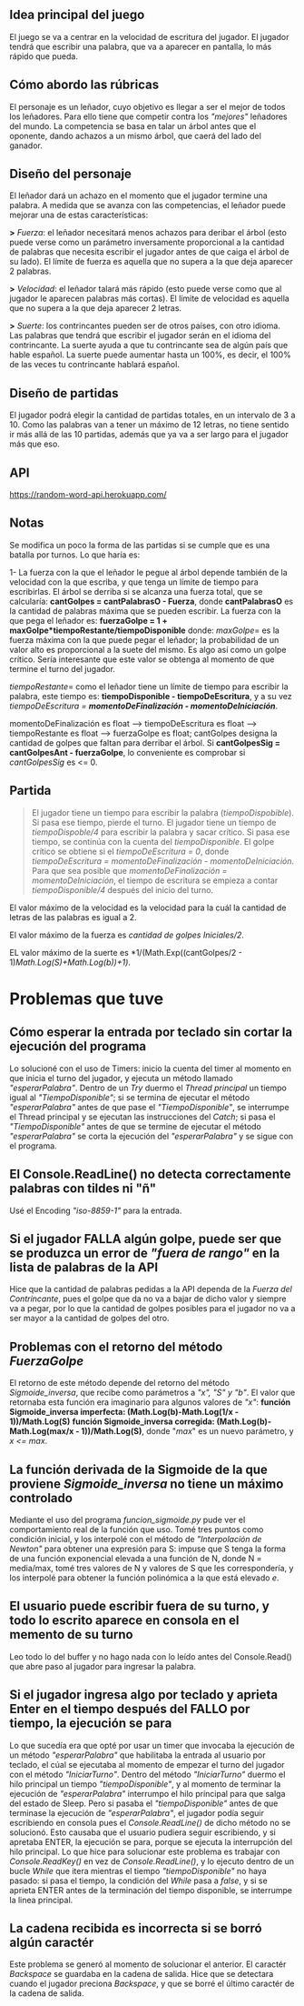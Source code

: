 ## Idea principal del juego

El juego se va a centrar en la velocidad de escritura del jugador. 
El jugador tendrá que escribir una palabra, que va a aparecer en pantalla, lo más rápido que pueda.


## Cómo abordo las rúbricas

El personaje es un leñador, cuyo objetivo es llegar a ser el mejor de todos los leñadores. Para ello tiene que competir contra los _"mejores"_ leñadores del mundo.
La competencia se basa en talar un árbol antes que el oponente, dando achazos a un mismo árbol, que caerá del lado del ganador.


## Diseño del personaje

El leñador dará un achazo en el momento que el jugador termine una palabra.
A medida que se avanza con las competencias, el leñador puede mejorar una de estas características:

**>** _Fuerza_: el leñador necesitará menos achazos para deribar el árbol (esto puede verse como un parámetro inversamente proporcional a la cantidad de palabras que necesita escribir el jugador antes de que caiga el árbol de su lado). El límite de fuerza es aquella que no supera a la que deja aparecer 2 palabras.

**>** _Velocidad_: el leñador talará más rápido (esto puede verse como que al jugador le aparecen palabras más cortas). El límite de velocidad es aquella que no supera a la que deja aparecer 2 letras.

**>** _Suerte_: los contrincantes pueden ser de otros países, con otro idioma. Las palabras que tendrá que escribir el jugador serán en el idioma del contrincante. La suerte ayuda a que tu contrincante sea de algún país que hable español. La suerte puede aumentar hasta un 100%, es decir, el 100% de las veces tu contrincante hablará español.


## Diseño de partidas

El jugador podrá elegir la cantidad de partidas totales, en un intervalo de 3 a 10. 
Como las palabras van a tener un máximo de 12 letras, no tiene sentido ir más allá de las 10 partidas, además que ya va a ser largo para el jugador más que eso.

## API
https://random-word-api.herokuapp.com/


## Notas

Se modifica un poco la forma de las partidas si se cumple que es una batalla por turnos. Lo que haría es:

1- La fuerza con la que el leñador le pegue al árbol depende también de la velocidad con la que escriba, y que tenga un límite de tiempo para escribirlas. El árbol se derriba si se alcanza una fuerza total, que se calcularía: **cantGolpes = cantPalabrasO - Fuerza**, donde **cantPalabrasO** es la cantidad de palabras máxima que se pueden escribir.
La fuerza con la que pega el leñador es:
**fuerzaGolpe = 1 + maxGolpe*tiempoRestante/tiempoDisponible**
donde:
*maxGolpe*= es la fuerza máxima con la que puede pegar el leñador; la probabilidad de un valor alto es proporcional a la suete del mismo. Es algo así como un golpe crítico. Sería interesante que este valor se obtenga al momento de que termine el turno del jugador.

*tiempoRestante*= como el leñador tiene un límite de tiempo para escribir la palabra, este tiempo es: **tiempoDisponible - tiempoDeEscritura**, y a su vez *tiempoDeEscritura = **momentoDeFinalización - momentoDeIniciación***.

momentoDeFinalización es float --> tiempoDeEscritura es float --> tiempoRestante es float --> fuerzaGolpe es float; cantGolpes designa la cantidad de golpes que faltan para derribar el árbol. Si **cantGolpesSig = cantGolpesAnt - fuerzaGolpe**, lo conveniente es comprobar si *cantGolpesSig* es <= 0.

## Partida
> El jugador tiene un tiempo para escribir la palabra (*tiempoDispobible*). Si pasa ese tiempo, pierde el turno.
> El jugador tiene un tiempo de *tiempoDispoble/4* para escribir la palabra y sacar crítico. Si pasa ese tiempo, se continúa con la cuenta del *tiempoDisponible*.
> El golpe crítico se obtiene si el *tiempoDeEscritura = 0*, donde *tiempoDeEscritura = momentoDeFinalización - momentoDeIniciación*.
> Para que sea posible que *momentoDeFinalización = momentoDeIniciación*, el tiempo de escritura se empieza a contar *tiempoDisponible/4* después del inicio del turno.

El valor máximo de la velocidad es la velocidad para la cuál la cantidad de letras de las palabras es igual a 2.

El valor máximo de la fuerza es *cantidad de golpes Iniciales/2*.

EL valor máximo de la suerte es *1/(Math.Exp((cantGolpes/2 - 1)*Math.Log(S)+Math.Log(b))+1)*.


# Problemas que tuve

## Cómo esperar la entrada por teclado sin cortar la ejecución del programa
Lo solucioné con el uso de Timers: inicio la cuenta del timer al momento en que inicia el turno del jugador, y ejecuta un método llamado *"esperarPalabra"*. Dentro de un *Try* duermo el *Thread principal* un tiempo igual al *"TiempoDisponible"*; si se termina de ejecutar el método *"esperarPalabra"* antes de que pase el *"TiempoDisponible"*, se interrumpe el Thread principal y se ejecutan las instrucciones del *Catch*; si pasa el *"TiempoDisponible"* antes de que se termine de ejecutar el método *"esperarPalabra"* se corta la ejecución del *"esperarPalabra"* y se sigue con el programa.

## El Console.ReadLine() no detecta correctamente palabras con tildes ni "ñ"
Usé el Encoding *"iso-8859-1"* para la entrada.

## Si el jugador FALLA algún golpe, puede ser que se produzca un error de *"fuera de rango"* en la lista de palabras de la API
Hice que la cantidad de palabras pedidas a la API dependa de la *Fuerza del Contrincante*, pues el golpe que da no va a bajar de dicho valor y siempre va a pegar, por lo que la cantidad de golpes posibles para el jugador no va a ser mayor a la cantidad de golpes del otro.

## Problemas con el retorno del método *FuerzaGolpe*
El retorno de este método depende del retorno del método *Sigmoide_inversa*, que recibe como parámetros a *"x", "S" y "b"*. El valor que retornaba esta función era imaginario para algunos valores de *"x"*: 
**función Sigmoide_inversa imperfecta: (Math.Log(b)-Math.Log(1/x - 1))/Math.Log(S)**
**función Sigmoide_inversa corregida: (Math.Log(b)-Math.Log(max/x - 1))/Math.Log(S)**, donde "*max*" es un nuevo parámetro, y *x <= max*.

## La función derivada de la Sigmoide de la que proviene *Sigmoide_inversa* no tiene un máximo controlado
Mediante el uso del programa *funcion_sigmoide.py* pude ver el comportamiento real de la función que uso. Tomé tres puntos como condición inicial, y los interpolé con el método de *"Interpolación de Newton"* para obtener una expresión para S: impuse que S tenga la forma de una función exponencial elevada a una función de N, donde N = media/max, tomé tres valores de N y valores de S que les correspondería, y los interpolé para obtener la función polinómica a la que está elevado *e*.

## El usuario puede escribir fuera de su turno, y todo lo escrito aparece en consola en el memento de su turno
Leo todo lo del buffer y no hago nada con lo leído antes del Console.Read() que abre paso al jugador para ingresar la palabra.

## Si el jugador ingresa algo por teclado y aprieta Enter en el tiempo después del FALLO por tiempo, la ejecución se para
Lo que sucedía era que opté por usar un timer que invocaba la ejecución de un método *"esperarPalabra"* que habilitaba la entrada al usuario por teclado, el cúal se ejecutaba al momento de empezar el turno del jugador con el método *"IniciarTurno"*. Dentro del método *"IniciarTurno"* duermo el hilo principal un tiempo *"tiempoDisponible"*, y al momento de terminar la ejecución de *"esperarPalabra"* interrumpo el hilo principal para que salga del estado de Sleep. Pero si pasaba el *"tiempoDisponible"* antes de que terminase la ejecución de *"esperarPalabra"*, el jugador podía seguir escribiendo en consola pues el *Console.ReadLine()* de dicho método no se solucionó. Esto causaba que el usuario pudiera seguir escribiendo, y si apretaba ENTER, la ejecución se para, porque se ejecuta la interrupción del hilo principal.
Lo que hice para solucionar este problema es trabajar con *Console.ReadKey()* en vez de *Console.ReadLine()*, y lo ejecuto dentro de un bucle *While* que itera mientras el tiempo *"tiempoDisponible"* no haya pasado: si pasa el tiempo, la condición del *While* pasa a *false*, y si se aprieta ENTER antes de la terminación del tiempo disponible, se interrumpe la linea principal.


## La cadena recibida es incorrecta si se borró algún caractér
Este problema se generó al momento de solucionar el anterior. El caractér *Backspace* se guardaba en la cadena de salida.
Hice que se detectara cuando el jugador preciona *Backspace*, y que se borré el último caractér de la cadena de salida.


